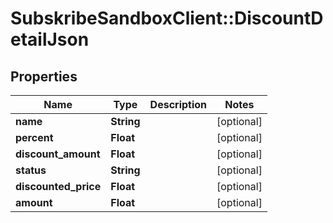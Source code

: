 # SubskribeSandboxClient::DiscountDetailJson

## Properties
Name | Type | Description | Notes
------------ | ------------- | ------------- | -------------
**name** | **String** |  | [optional] 
**percent** | **Float** |  | [optional] 
**discount_amount** | **Float** |  | [optional] 
**status** | **String** |  | [optional] 
**discounted_price** | **Float** |  | [optional] 
**amount** | **Float** |  | [optional] 


